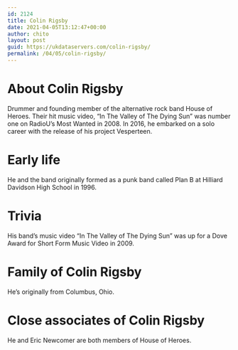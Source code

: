 ```yaml
---
id: 2124
title: Colin Rigsby
date: 2021-04-05T13:12:47+00:00
author: chito
layout: post
guid: https://ukdataservers.com/colin-rigsby/
permalink: /04/05/colin-rigsby/
---
```




  
  
#  About Colin Rigsby
                  
                  
                  
Drummer and founding member of the alternative rock band House of Heroes. Their hit music video, &#8220;In The Valley of The Dying Sun&#8221; was number one on RadioU&#8217;s Most Wanted in 2008. In 2016, he embarked on a solo career with the release of his project Vesperteen. 
                  
                
                
                
# Early life
                  
                  
                  
He and the band originally formed as a punk band called Plan B at Hilliard Davidson High School in 1996.
                  
                
                
                
# Trivia
                  
                  
                  
His band&#8217;s music video &#8220;In The Valley of The Dying Sun&#8221; was up for a Dove Award for Short Form Music Video in 2009.
                  
                
                
                
# Family of Colin Rigsby
                  
                  
                  
He&#8217;s originally from Columbus, Ohio.
                  
                
                
                
# Close associates of Colin Rigsby
                  
                  
                  
He and Eric Newcomer are both members of House of Heroes.
                  
                
              
            
          
          
          
    
    
  
